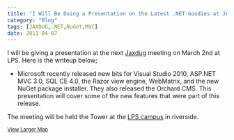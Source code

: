 ```yaml
---
title: "I Will Be Doing a Presentation on the Latest .NET Goodies at JAXDUG"
category: "Blog"
tags: [JAXDUG,.NET,NuGet,MVC]
date: 2011-04-07
---
```


 
I will be giving a presentation at the next [Jaxdug](http://www.jaxdug.com/ "Jaxdug") meeting on March 2nd at LPS. Here is the writeup below;

*   Microsoft recently released new bits for Visual Studio 2010, ASP.NET MVC 3.0, SQL CE 4.0, the Razor view engine, WebMatrix, and the new NuGet package installer. They also released the Orchard CMS. This presentation will cover some of the new features that were part of this release.

The meeting will be held the Tower at the [LPS campus](http://maps.google.com/maps?f=q&source=s_q&hl=en&geocode=&q=Lender+Processing+Services+Inc,+Jacksonville&aq=&sll=30.319618,-81.661119&sspn=0.042973,0.066175&ie=UTF8&hq=Lender+Processing+Services+Inc,&hnear=Jacksonville,+Duval,+Florida&ll=30.319989,-81.675367&spn=0.04112,0.066175&z=14 "LPS Campus") in riverside.

<small>[View Larger Map](http://maps.google.com/maps?f=q&source=embed&hl=en&geocode=&q=Lender+Processing+Services+Inc,+Jacksonville&aq=&sll=30.319618,-81.661119&sspn=0.042973,0.066175&ie=UTF8&hq=Lender+Processing+Services+Inc,&hnear=Jacksonville,+Duval,+Florida&ll=30.319618,-81.661634&spn=0.02959,0.043699)</small>